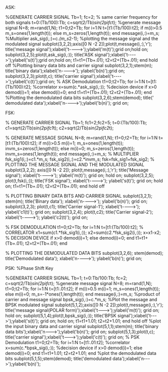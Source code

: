 ASK:

%GENERATE CARRIER SIGNAL
Tb=1; fc=2; % same carrier frequency for both signals
t=0:(Tb/100):Tb;
c=sqrt(2/Tb)*sin(2*pi*fc*t);
%generate message signal
N=8;
m=rand(1,N);
t1=0;t2=Tb;
for i=1:N
    t=[t1:(Tb/100):t2];
    if m(i)>0.5
        m_s=ones(1,length(t));
    else
        m_s=zeros(1,length(t));
    end
    message(i,:)=m_s;
    %Multiplier
    ask_sig(i,:)=c.*(m_s*2-1);
    %plotting the message signal and the modulated signal
    subplot(3,2,2);axis([0 N -2 2]);plot(t,message(i,:),'r'); title('message signal');xlabel('t---->');ylabel('m(t)');grid on;hold on;
    subplot(3,2,5);plot(t,ask_sig(i,:));
    title('ASK signal');xlabel('t---->');ylabel('s(t)');grid on;hold on;
    t1=t1+(Tb+.01); t2=t2+(Tb+.01);
end
hold off
%Plotting binary data bits and carrier signal
subplot(3,2,1);stem(m);
title('binary data');xlabel('n---->');
ylabel('b(n)');grid on;
subplot(3,2,3);plot(t,c);
title('carrier signal');xlabel('t---->');ylabel('c(t)');grid on;
% ASK Demodulation
t1=0;t2=Tb;
for i=1:N
    t=[t1:(Tb/100):t2];
    %correlator
    x=sum(c.*ask_sig(i,:));
    %decision device
    if x>0
        demod(i)=1;
    else
        demod(i)=0;
    end
    t1=t1+(Tb+.01);
    t2=t2+(Tb+.01);
end
%Plotting the demodulated data bits
subplot(3,2,6);stem(demod);
title(' demodulated data');xlabel('n---->');ylabel('b(n)'); grid on;


FSK:

% GENERATE CARRIER SIGNAL
Tb=1; fc1=2;fc2=5;
t=0:(Tb/100):Tb;
c1=sqrt(2/Tb)*sin(2*pi*fc1*t);
c2=sqrt(2/Tb)*sin(2*pi*fc2*t);

% GENERATE MESSAGE SIGNAL
N=8;
m=rand(1,N);
t1=0;t2=Tb;
for i=1:N
    t=[t1:(Tb/100):t2];
    if m(i)>0.5
        m(i)=1;
        m_s=ones(1,length(t));
        invm_s=zeros(1,length(t));
    else
        m(i)=0;
        m_s=zeros(1,length(t));
        invm_s=ones(1,length(t));
    end
    message(i,:)=m_s;
    % MULTIPLIER
    fsk_sig1(i,:)=c1.*m_s;
    fsk_sig2(i,:)=c2.*invm_s;
    fsk=fsk_sig1+fsk_sig2;
    % PLOTTING THE MESSAGE SIGNAL AND THE MODULATED SIGNAL
    subplot(3,2,2);
    axis([0 N -2 2]);
    plot(t,message(i,:),'r');
    title('Message signal');
    xlabel('t---->');
    ylabel('m(t)');
    grid on;
    hold on;
    subplot(3,2,5);
    plot(t,fsk(i,:));
    title('FSK signal');
    xlabel('t---->');
    ylabel('s(t)');
    grid on;
    hold on;
    t1=t1+(Tb+.01);
    t2=t2+(Tb+.01);
end
hold off

% PLOTTING BINARY DATA BITS AND CARRIER SIGNAL
subplot(3,2,1);
stem(m);
title('Binary data');
xlabel('n---->');
ylabel('b(n)');
grid on;
subplot(3,2,3);
plot(t,c1);
title('Carrier signal-1');
xlabel('t---->');
ylabel('c1(t)');
grid on;
subplot(3,2,4);
plot(t,c2);
title('Carrier signal-2');
xlabel('t---->');
ylabel('c2(t)');
grid on;

% FSK DEMODULATION
t1=0;t2=Tb;
for i=1:N
    t=[t1:(Tb/100):t2];
    % CORRELATOR
    x1=sum(c1.*fsk_sig1(i,:));
    x2=sum(c2.*fsk_sig2(i,:));
    x=x1-x2;
    % DECISION DEVICE
    if x>0
        demod(i)=1;
    else
        demod(i)=0;
    end
    t1=t1+(Tb+.01);
    t2=t2+(Tb+.01);
end

% PLOTTING THE DEMODULATED DATA BITS
subplot(3,2,6);
stem(demod);
title('Demodulated data');
xlabel('n---->');
ylabel('b(n)');
grid on;


PSK:
%Phase Shift Key

%GENERATE CARRIER SIGNAL
Tb=1;
t=0:Tb/100:Tb;
fc=2;
c=sqrt(2/Tb)*sin(2*pi*fc*t);
%generate message signal
N=8;
m=rand(1,N);
t1=0;t2=Tb;
for i=1:N
    t=[t1:.01:t2];
    if m(i)>0.5
        m(i)=1;
        m_s=ones(1,length(t));
    else
        m(i)=0;
        m_s=-1*ones(1,length(t));
    end
    message(i,:)=m_s;
    %product of carrier and message signal
    bpsk_sig(i,:)=c.*m_s;
    %Plot the message and BPSK modulated signal
    subplot(5,1,2);axis([0 N -2 2]);plot(t,message(i,:),'r');
    title('message signal(POLAR form)');xlabel('t--->');ylabel('m(t)');
    grid on; hold on;
    subplot(5,1,4);plot(t,bpsk_sig(i,:));
    title('BPSK signal');xlabel('t--->');ylabel('s(t)');
    grid on; hold on;
    t1=t1+1.01; t2=t2+1.01;
end
hold off
%plot the input binary data and carrier signal
subplot(5,1,1);stem(m);
title('binary data bits');xlabel('n--->');ylabel('b(n)');
grid on;
subplot(5,1,3);plot(t,c);
title('carrier signal');xlabel('t--->');ylabel('c(t)');
grid on;
% PSK Demodulation
t1=0;t2=Tb;
for i=1:N
    t=[t1:.01:t2];
    %correlator
    x=sum(c.*bpsk_sig(i,:));
    %decision device
    if x>0
        demod(i)=1;
    else
        demod(i)=0;
    end
    t1=t1+1.01;
    t2=t2+1.01;
end
%plot the demodulated data bits
subplot(5,1,5);stem(demod);
title('demodulated data');xlabel('n--->');ylabel('b(n)'); 
